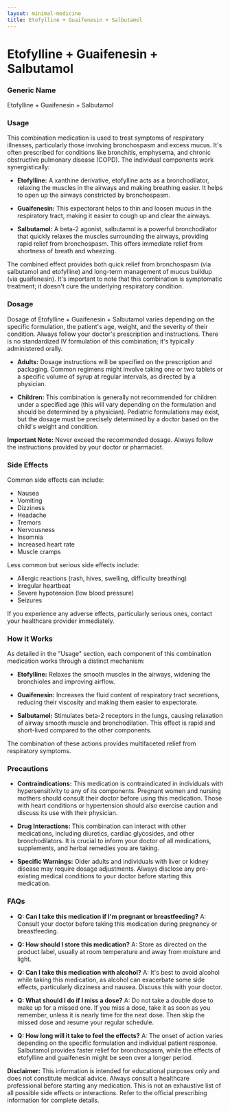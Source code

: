 ```yaml
---
layout: minimal-medicine
title: Etofylline + Guaifenesin + Salbutamol
---
```


# Etofylline + Guaifenesin + Salbutamol
### Generic Name
Etofylline + Guaifenesin + Salbutamol


### Usage

This combination medication is used to treat symptoms of respiratory illnesses, particularly those involving bronchospasm and excess mucus.  It's often prescribed for conditions like bronchitis, emphysema, and chronic obstructive pulmonary disease (COPD).  The individual components work synergistically:

* **Etofylline:** A xanthine derivative, etofylline acts as a bronchodilator, relaxing the muscles in the airways and making breathing easier.  It helps to open up the airways constricted by bronchospasm.

* **Guaifenesin:** This expectorant helps to thin and loosen mucus in the respiratory tract, making it easier to cough up and clear the airways.

* **Salbutamol:** A beta-2 agonist, salbutamol is a powerful bronchodilator that quickly relaxes the muscles surrounding the airways, providing rapid relief from bronchospasm. This offers immediate relief from shortness of breath and wheezing.

The combined effect provides both quick relief from bronchospasm (via salbutamol and etofylline) and long-term management of mucus buildup (via guaifenesin).  It's important to note that this combination is symptomatic treatment; it doesn't cure the underlying respiratory condition.


### Dosage

Dosage of Etofylline + Guaifenesin + Salbutamol varies depending on the specific formulation, the patient's age, weight, and the severity of their condition.  Always follow your doctor's prescription and instructions.  There is no standardized IV formulation of this combination; it's typically administered orally.

* **Adults:** Dosage instructions will be specified on the prescription and packaging.  Common regimens might involve taking one or two tablets or a specific volume of syrup at regular intervals, as directed by a physician.

* **Children:**  This combination is generally not recommended for children under a specified age (this will vary depending on the formulation and should be determined by a physician).  Pediatric formulations may exist, but the dosage must be precisely determined by a doctor based on the child's weight and condition.  

**Important Note:** Never exceed the recommended dosage.  Always follow the instructions provided by your doctor or pharmacist.


### Side Effects

Common side effects can include:

* Nausea
* Vomiting
* Dizziness
* Headache
* Tremors
* Nervousness
* Insomnia
* Increased heart rate
* Muscle cramps


Less common but serious side effects include:

* Allergic reactions (rash, hives, swelling, difficulty breathing)
* Irregular heartbeat
* Severe hypotension (low blood pressure)
* Seizures


If you experience any adverse effects, particularly serious ones, contact your healthcare provider immediately.


### How it Works

As detailed in the "Usage" section, each component of this combination medication works through a distinct mechanism:

* **Etofylline:** Relaxes the smooth muscles in the airways, widening the bronchioles and improving airflow.

* **Guaifenesin:** Increases the fluid content of respiratory tract secretions, reducing their viscosity and making them easier to expectorate.

* **Salbutamol:**  Stimulates beta-2 receptors in the lungs, causing relaxation of airway smooth muscle and bronchodilation.  This effect is rapid and short-lived compared to the other components.


The combination of these actions provides multifaceted relief from respiratory symptoms.


### Precautions

* **Contraindications:** This medication is contraindicated in individuals with hypersensitivity to any of its components.  Pregnant women and nursing mothers should consult their doctor before using this medication. Those with heart conditions or hypertension should also exercise caution and discuss its use with their physician.

* **Drug Interactions:**  This combination can interact with other medications, including diuretics, cardiac glycosides, and other bronchodilators.  It is crucial to inform your doctor of all medications, supplements, and herbal remedies you are taking.

* **Specific Warnings:**  Older adults and individuals with liver or kidney disease may require dosage adjustments.   Always disclose any pre-existing medical conditions to your doctor before starting this medication.


### FAQs

* **Q: Can I take this medication if I'm pregnant or breastfeeding?** A: Consult your doctor before taking this medication during pregnancy or breastfeeding.

* **Q: How should I store this medication?** A: Store as directed on the product label, usually at room temperature and away from moisture and light.

* **Q: Can I take this medication with alcohol?** A:  It's best to avoid alcohol while taking this medication, as alcohol can exacerbate some side effects, particularly dizziness and nausea.  Discuss this with your doctor.

* **Q: What should I do if I miss a dose?** A: Do not take a double dose to make up for a missed one.  If you miss a dose, take it as soon as you remember, unless it is nearly time for the next dose. Then skip the missed dose and resume your regular schedule.

* **Q: How long will it take to feel the effects?** A:  The onset of action varies depending on the specific formulation and individual patient response.  Salbutamol provides faster relief for bronchospasm, while the effects of etofylline and guaifenesin might be seen over a longer period.


**Disclaimer:** This information is intended for educational purposes only and does not constitute medical advice. Always consult a healthcare professional before starting any medication.  This is not an exhaustive list of all possible side effects or interactions.  Refer to the official prescribing information for complete details.
